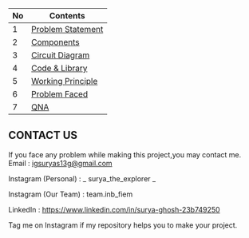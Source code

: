 | No | Contents                                                                              |
|----|---------------------------------------------------------------------------------------|
| 1  | [Problem Statement](/src/0_Problem%20Statement/statement.md) |
| 2  | [Components](/src/1_Components)                              |
| 3  | [Circuit Diagram](/src/2_Circuit%20Diagram)                  |
| 4  | [Code & Library](/src/3_Code%20and%20Libraries)              |
| 5  | [Working Principle](/src/4_Problem%20Faced/Problems.md)      |
| 6  | [Problem Faced](/src/5_Working%20Principle/how_it_works.md)  |
| 7  | [QNA](/src/6_QNA/Sample_ques.md)                             |





## CONTACT US

If you face any problem while making this project,you may contact me.
Email : igsuryas13g@gmail.com

Instagram (Personal) : _ surya_the_explorer _

Instagram (Our Team) : team.inb_fiem

LinkedIn : https://www.linkedin.com/in/surya-ghosh-23b749250

Tag me on Instagram if my repository helps you to make your project.
